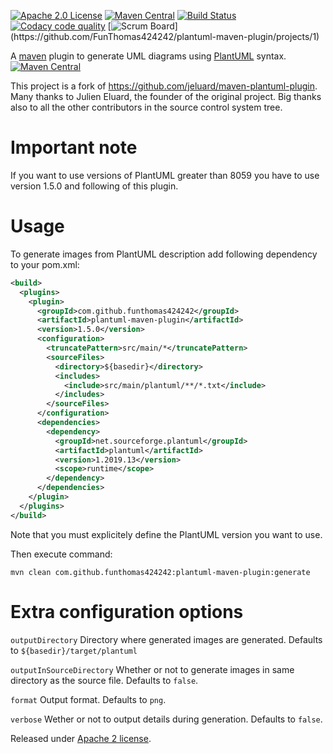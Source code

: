 [![Apache 2.0 License](https://img.shields.io/badge/License-Apache%202.0-blue)](https://www.apache.org/licenses/LICENSE-2.0)
[![Maven Central](https://maven-badges.herokuapp.com/maven-central/com.github.funthomas424242/plantuml-maven-plugin/badge.svg?style=flat)](https://maven-badges.herokuapp.com/maven-central/com.github.funthomas424242/plantuml-maven-plugin)
[![Build Status](https://travis-ci.org/FunThomas424242/plantuml-maven-plugin.svg?branch=master)](https://travis-ci.org/FunThomas424242/plantuml-maven-plugin)
[![Codacy code quality](https://api.codacy.com/project/badge/Grade/88bf76546176437ea389629a2087d1b5)](https://www.codacy.com/app/FunThomas424242/plantuml-maven-plugin?utm_source=github.com&utm_medium=referral&utm_content=FunThomas424242/plantuml-maven-plugin&utm_campaign=Badge_Grade)
[![Scrum Board](http://images.webestools.com/buttons.php?frm=2&btn_type=11&txt=Scrum%20Board&scaledwidth="15%")](https://github.com/FunThomas424242/plantuml-maven-plugin/projects/1)

A [maven](http://maven.apache.org/) plugin to generate UML diagrams using [PlantUML](http://plantuml.sourceforge.net/) syntax.
[![Maven Central](https://maven-badges.herokuapp.com/maven-central/com.github.funthomas424242/plantuml-maven-plugin/badge.svg?style=flat)](https://maven-badges.herokuapp.com/maven-central/com.github.funthomas424242/plantuml-maven-plugin)

This project is a fork of https://github.com/jeluard/maven-plantuml-plugin.
Many thanks to Julien Eluard, the founder of the original project. 
Big thanks also to all the other contributors in the source control system tree.

# Important note

If you want to use versions of PlantUML greater than 8059 you have to use version 1.5.0 and following of this plugin.

# Usage

To generate images from PlantUML description add following dependency to your pom.xml:

```xml
<build>
  <plugins>
    <plugin>
      <groupId>com.github.funthomas424242</groupId>
      <artifactId>plantuml-maven-plugin</artifactId>
      <version>1.5.0</version>
      <configuration>
        <truncatePattern>src/main/*</truncatePattern>
        <sourceFiles>
          <directory>${basedir}</directory>
          <includes>
            <include>src/main/plantuml/**/*.txt</include>
          </includes>
        </sourceFiles>
      </configuration>
      <dependencies>
        <dependency>
          <groupId>net.sourceforge.plantuml</groupId>
          <artifactId>plantuml</artifactId>
          <version>1.2019.13</version>
          <scope>runtime</scope>
        </dependency>
      </dependencies>
    </plugin>
  </plugins>
</build>
```

Note that you must explicitely define the PlantUML version you want to use.

Then execute command:

```
mvn clean com.github.funthomas424242:plantuml-maven-plugin:generate
```

# Extra configuration options

`outputDirectory` Directory where generated images are generated. Defaults to `${basedir}/target/plantuml`

`outputInSourceDirectory` Whether or not to generate images in same directory as the source file. Defaults to `false`.

`format` Output format. Defaults to `png`.

`verbose` Wether or not to output details during generation. Defaults to `false`.


Released under [Apache 2 license](http://www.apache.org/licenses/LICENSE-2.0.html).
